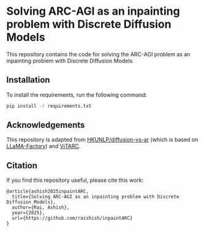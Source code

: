 # Solving ARC-AGI as an inpainting problem with Discrete Diffusion Models

This repository contains the code for solving the ARC-AGI problem as an inpainting problem with Discrete Diffusion Models.


## Installation

To install the requirements, run the following command:

```bash
pip install -r requirements.txt
```

## Acknowledgements
This repository is adapted from [HKUNLP/diffusion-vs-ar](https://github.com/HKUNLP/diffusion-vs-ar) (which is based on [LLaMA-Factory](https://github.com/hiyouga/LLaMA-Factory)) and [ViTARC](https://github.com/khalil-research/ViTARC).

## Citation

If you find this repository useful, please cite this work:

```
@article{ashish2025inpaintARC,
  title={Solving ARC-AGI as an inpainting problem with Discrete Diffusion Models},
  author={Rai, Ashish},
  year={2025},
  url={https://github.com/raishish/inpaintARC}
}
```